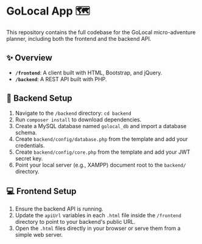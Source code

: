 # GoLocal App 🗺️

This repository contains the full codebase for the GoLocal micro-adventure planner, including both the frontend and the backend API.

## ✨ Overview

- **`/frontend`**: A client built with HTML, Bootstrap, and jQuery.
- **`/backend`**: A REST API built with PHP.

## 🚀 Backend Setup

1. Navigate to the `/backend` directory: `cd backend`
2. Run `composer install` to download dependencies.
3. Create a MySQL database named `golocal_db` and import a database schema.
4. Create `backend/config/database.php` from the template and add your credentials.
5. Create `backend/config/core.php` from the template and add your JWT secret key.
6. Point your local server (e.g., XAMPP) document root to the `backend/` directory.

## 💻 Frontend Setup

1. Ensure the backend API is running.
2. Update the `apiUrl` variables in each `.html` file inside the `/frontend` directory to point to your backend's public URL.
3. Open the `.html` files directly in your browser or serve them from a simple web server.
